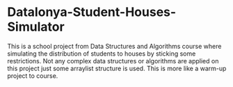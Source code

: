 # Datalonya-Student-Houses-Simulator
This is a school project from Data Structures and Algorithms course where simulating the distribution of students to houses by sticking some restrictions. Not any complex data structures or algorithms are applied on this project just some arraylist structure is used. This is more like a warm-up project to course.
